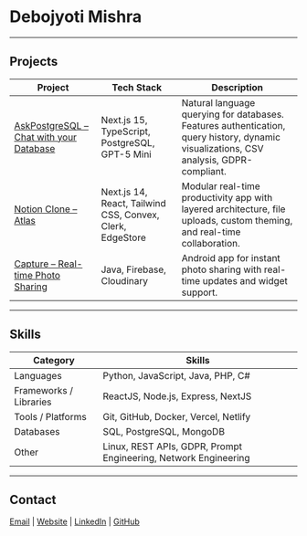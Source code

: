 # Debojyoti Mishra
---

## Projects
| Project | Tech Stack | Description |
|---------|-----------|-------------|
| [AskPostgreSQL – Chat with your Database](https://github.com/DebojyotiMishra/AskPostgreSQL) | Next.js 15, TypeScript, PostgreSQL, GPT-5 Mini | Natural language querying for databases. Features authentication, query history, dynamic visualizations, CSV analysis, GDPR-compliant. |
| [Notion Clone – Atlas](https://github.com/DebojyotiMishra/atlas) | Next.js 14, React, Tailwind CSS, Convex, Clerk, EdgeStore | Modular real-time productivity app with layered architecture, file uploads, custom theming, and real-time collaboration. |
| [Capture – Real-time Photo Sharing](https://github.com/arcreane/android-project-pineapple) | Java, Firebase, Cloudinary | Android app for instant photo sharing with real-time updates and widget support. |

---

## Skills
| Category | Skills |
|----------|-------|
| Languages | Python, JavaScript, Java, PHP, C# |
| Frameworks / Libraries | ReactJS, Node.js, Express, NextJS |
| Tools / Platforms | Git, GitHub, Docker, Vercel, Netlify |
| Databases | SQL, PostgreSQL, MongoDB |
| Other | Linux, REST APIs, GDPR, Prompt Engineering, Network Engineering |

---

## Contact
[Email](mailto:debojyoti.mishra.x@gmail.com) | [Website](https://debojyotimishra.com) | [LinkedIn](https://linkedin.com/in/debojyotimishra) | [GitHub](https://github.com/DebojyotiMishra)
